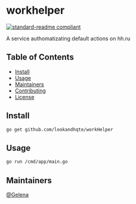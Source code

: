 # workhelper

[![standard-readme compliant](https://img.shields.io/badge/standard--readme-OK-green.svg?style=flat-square)](https://github.com/RichardLitt/standard-readme)

A service authomatizating default actions on hh.ru

## Table of Contents

- [Install](#install)
- [Usage](#usage)
- [Maintainers](#maintainers)
- [Contributing](#contributing)
- [License](#license)

## Install

```sh
go get github.com/lookandhqte/workHelper
```

## Usage

```sh
go run /cmd/app/main.go
```

## Maintainers

[@Gelena](https://lookandhqte.com)



